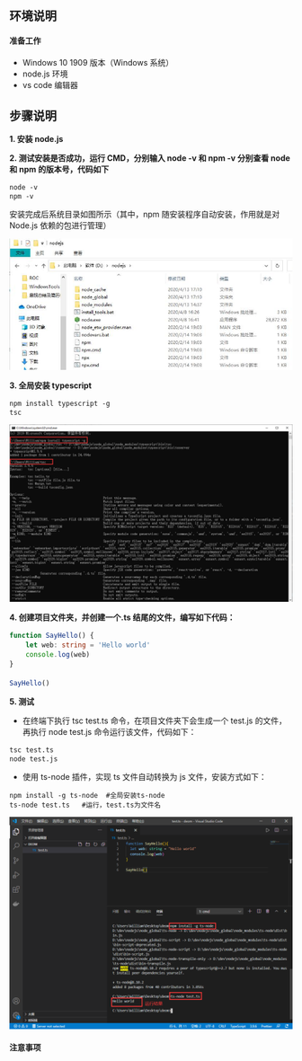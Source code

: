 ## **环境说明**

#### 准备工作

- Windows 10 1909 版本（Windows 系统）
- node.js 环境
- vs code 编辑器

## **步骤说明**

**1. 安装 node.js**

**2. 测试安装是否成功，运行 CMD，分别输入 node -v 和 npm -v 分别查看 node 和 npm 的版本号，代码如下**

```@cmd
node -v
npm -v
```

安装完成后系统目录如图所示（其中，npm 随安装程序自动安装，作用就是对 Node.js 依赖的包进行管理）

![1](../../img/w_img/1.jpg)

**3. 全局安装 typescript**

```@cmd
npm install typescript -g
tsc
```

![安装测试](../../img/w_img/ts1.png)

**4. 创建项目文件夹，并创建一个.ts 结尾的文件，编写如下代码：**

```ts
function SayHello() {
	let web: string = 'Hello world'
	console.log(web)
}

SayHello()
```

**5. 测试**

- 在终端下执行 tsc test.ts 命令，在项目文件夹下会生成一个 test.js 的文件，再执行 node test.js 命令运行该文件，代码如下：

```@terminal
tsc test.ts
node test.js
```

- 使用 ts-node 插件，实现 ts 文件自动转换为 js 文件，安装方式如下：

```@terminal
npm install -g ts-node  #全局安装ts-node
ts-node test.ts   #运行，test.ts为文件名
```

![测试程序](../../img/w_img/ts2.png)

#### 注意事项
